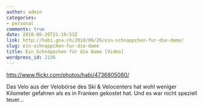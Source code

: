 ```yaml
---
author: admin
categories:
- personal
comments: true
date: 2010-06-26T21:19:53Z
link: http://habi.gna.ch/2010/06/26/ein-schnappchen-fur-die-dame/
slug: ein-schnappchen-fur-die-dame
title: Ein Schnäppchen für die Dame [Video]
wordpress_id: 2136
---
```


http://www.flickr.com/photos/habi/4736805060/

Das Velo aus der Velobörse des Ski & Velocenters hat wohl weniger Kilometer gefahren als es in Franken gekostet hat.
Und es war nicht speziell teuer...
